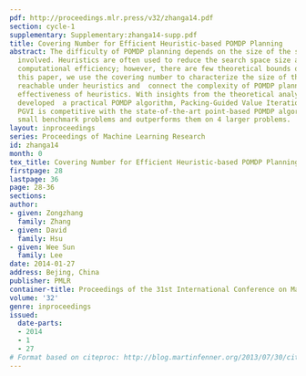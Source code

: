 ```yaml
---
pdf: http://proceedings.mlr.press/v32/zhanga14.pdf
section: cycle-1
supplementary: Supplementary:zhanga14-supp.pdf
title: Covering Number for Efficient Heuristic-based POMDP Planning
abstract: The difficulty of POMDP planning depends on the size of the search space
  involved. Heuristics are often used to reduce the search space size and improve
  computational efficiency; however, there are few theoretical bounds on their effectiveness.  In
  this paper, we use the covering number to characterize the size of the search space
  reachable under heuristics and  connect the complexity of POMDP planning to the
  effectiveness of heuristics. With insights from the theoretical analysis, we have
  developed  a practical POMDP algorithm, Packing-Guided Value Iteration (PGVI). Empirically,
  PGVI is competitive with the state-of-the-art point-based POMDP algorithms on 65
  small benchmark problems and outperforms them on 4 larger problems.
layout: inproceedings
series: Proceedings of Machine Learning Research
id: zhanga14
month: 0
tex_title: Covering Number for Efficient Heuristic-based POMDP Planning
firstpage: 28
lastpage: 36
page: 28-36
sections: 
author:
- given: Zongzhang
  family: Zhang
- given: David
  family: Hsu
- given: Wee Sun
  family: Lee
date: 2014-01-27
address: Bejing, China
publisher: PMLR
container-title: Proceedings of the 31st International Conference on Machine Learning
volume: '32'
genre: inproceedings
issued:
  date-parts:
  - 2014
  - 1
  - 27
# Format based on citeproc: http://blog.martinfenner.org/2013/07/30/citeproc-yaml-for-bibliographies/
---
```

